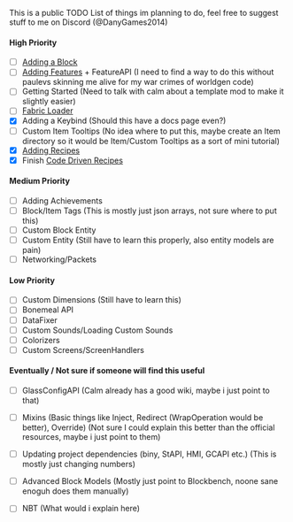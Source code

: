 This is a public TODO List of things im planning to do, feel free to suggest stuff to me on Discord (@DanyGames2014)

#### High Priority
- [ ] [Adding a Block](Adding%20a%20Block.md)
- [ ] [Adding Features](Adding%20Features.md) + FeatureAPI (I need to find a way to do this without paulevs skinning me alive for my war crimes of worldgen code)
- [ ] Getting Started (Need to talk with calm about a template mod to make it slightly easier)
- [ ] [Fabric Loader](Fabric%20Loader.md)
- [x] Adding a Keybind (Should this have a docs page even?)
- [ ] Custom Item Tooltips (No idea where to put this, maybe create an Item directory so it would be Item/Custom Tooltips as a sort of mini tutorial)
- [x] [Adding Recipes](Adding%20Recipes.md)
- [x] Finish [Code Driven Recipes](Code%20Driven%20Recipes.md)

#### Medium Priority
- [ ] Adding Achievements
- [ ] Block/Item Tags (This is mostly just json arrays, not sure where to put this)
- [ ] Custom Block Entity
- [ ] Custom Entity (Still have to learn this properly, also entity models are pain)
- [ ] Networking/Packets

#### Low Priority
- [ ] Custom Dimensions (Still have to learn this)
- [ ] Bonemeal API
- [ ] DataFixer 
- [ ] Custom Sounds/Loading Custom Sounds
- [ ] Colorizers
- [ ] Custom Screens/ScreenHandlers

#### Eventually / Not sure if someone will find this useful
- [ ] GlassConfigAPI (Calm already has a good wiki, maybe i just point to that)
- [ ] Mixins (Basic things like Inject, Redirect (WrapOperation would be better), Override) (Not sure I could explain this better than the official resources, maybe i just point to them)
- [ ] Updating project dependencies (biny, StAPI, HMI, GCAPI etc.) (This is mostly just changing numbers)
- [ ] Advanced Block Models (Mostly just point to Blockbench, noone sane enoguh does them manually)
- [ ] NBT (What would i explain here)

